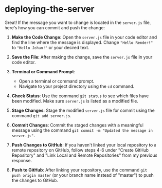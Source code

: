 # deploying-the-server
Great! If the message you want to change is located in the `server.js` file, here's how you can commit and push the change:

1. **Make the Code Change**: Open the `server.js` file in your code editor and find the line where the message is displayed. Change `"Hello Render!"` to `"Hello Johan!"` or your desired text.

2. **Save the File**: After making the change, save the `server.js` file in your code editor.

3. **Terminal or Command Prompt**:
   - Open a terminal or command prompt.
   - Navigate to your project directory using the `cd` command.

4. **Check Status**: Use the command `git status` to see which files have been modified. Make sure `server.js` is listed as a modified file.

5. **Stage Changes**: Stage the modified `server.js` file for commit using the command `git add server.js`.

6. **Commit Changes**: Commit the staged changes with a meaningful message using the command `git commit -m "Updated the message in server.js"`.

7. **Push Changes to GitHub**: If you haven't linked your local repository to a remote repository on GitHub, follow steps 4-6 under "Create GitHub Repository" and "Link Local and Remote Repositories" from my previous response.

8. **Push to GitHub**: After linking your repository, use the command `git push origin master` (or your branch name instead of "master") to push the changes to GitHub.

